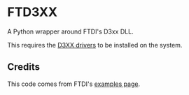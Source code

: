 # FTD3XX

A Python wrapper around FTDI's D3xx DLL.

This requires the [D3XX drivers](https://ftdichip.com/drivers/d3xx-drivers/) to be installed on the system.


## Credits
This code comes from FTDI's [examples page](https://ftdichip.com/software-examples/ft600-601-software-examples/).
